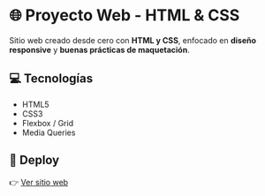 # 🌐 Proyecto Web - HTML & CSS

Sitio web creado desde cero con **HTML y CSS**, enfocado en **diseño responsive** y **buenas prácticas de maquetación**.

## 💻 Tecnologías

- HTML5
- CSS3
- Flexbox / Grid
- Media Queries

## 🚀 Deploy

👉 <a href="https://relaxed-queijadas-04b5ec.netlify.app/" target="_blank">Ver sitio web</a>
